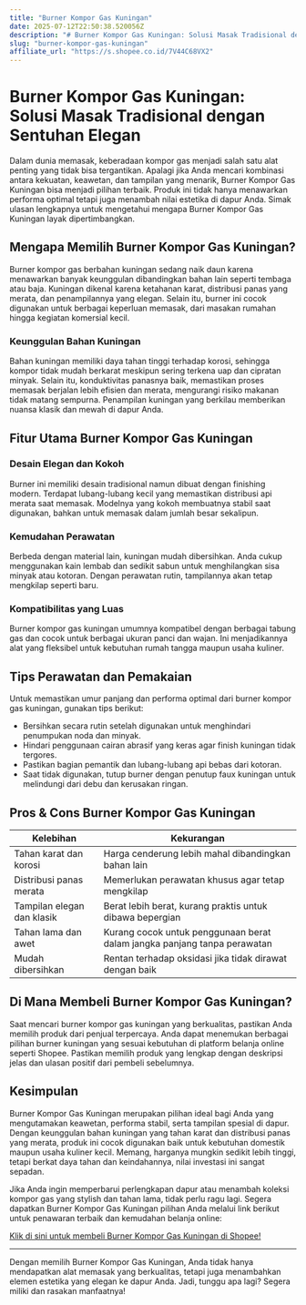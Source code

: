 ```yaml
---
title: "Burner Kompor Gas Kuningan"
date: 2025-07-12T22:50:38.520056Z
description: "# Burner Kompor Gas Kuningan: Solusi Masak Tradisional dengan Sentuhan Elegan..."
slug: "burner-kompor-gas-kuningan"
affiliate_url: "https://s.shopee.co.id/7V44C68VX2"
---
```

# Burner Kompor Gas Kuningan: Solusi Masak Tradisional dengan Sentuhan Elegan

Dalam dunia memasak, keberadaan kompor gas menjadi salah satu alat penting yang tidak bisa tergantikan. Apalagi jika Anda mencari kombinasi antara kekuatan, keawetan, dan tampilan yang menarik, Burner Kompor Gas Kuningan bisa menjadi pilihan terbaik. Produk ini tidak hanya menawarkan performa optimal tetapi juga menambah nilai estetika di dapur Anda. Simak ulasan lengkapnya untuk mengetahui mengapa Burner Kompor Gas Kuningan layak dipertimbangkan.

## Mengapa Memilih Burner Kompor Gas Kuningan?

Burner kompor gas berbahan kuningan sedang naik daun karena menawarkan banyak keunggulan dibandingkan bahan lain seperti tembaga atau baja. Kuningan dikenal karena ketahanan karat, distribusi panas yang merata, dan penampilannya yang elegan. Selain itu, burner ini cocok digunakan untuk berbagai keperluan memasak, dari masakan rumahan hingga kegiatan komersial kecil.

### Keunggulan Bahan Kuningan

Bahan kuningan memiliki daya tahan tinggi terhadap korosi, sehingga kompor tidak mudah berkarat meskipun sering terkena uap dan cipratan minyak. Selain itu, konduktivitas panasnya baik, memastikan proses memasak berjalan lebih efisien dan merata, mengurangi risiko makanan tidak matang sempurna. Penampilan kuningan yang berkilau memberikan nuansa klasik dan mewah di dapur Anda.

## Fitur Utama Burner Kompor Gas Kuningan

### Desain Elegan dan Kokoh

Burner ini memiliki desain tradisional namun dibuat dengan finishing modern. Terdapat lubang-lubang kecil yang memastikan distribusi api merata saat memasak. Modelnya yang kokoh membuatnya stabil saat digunakan, bahkan untuk memasak dalam jumlah besar sekalipun.

### Kemudahan Perawatan

Berbeda dengan material lain, kuningan mudah dibersihkan. Anda cukup menggunakan kain lembab dan sedikit sabun untuk menghilangkan sisa minyak atau kotoran. Dengan perawatan rutin, tampilannya akan tetap mengkilap seperti baru.

### Kompatibilitas yang Luas

Burner kompor gas kuningan umumnya kompatibel dengan berbagai tabung gas dan cocok untuk berbagai ukuran panci dan wajan. Ini menjadikannya alat yang fleksibel untuk kebutuhan rumah tangga maupun usaha kuliner.

## Tips Perawatan dan Pemakaian

Untuk memastikan umur panjang dan performa optimal dari burner kompor gas kuningan, gunakan tips berikut:

- Bersihkan secara rutin setelah digunakan untuk menghindari penumpukan noda dan minyak.
- Hindari penggunaan cairan abrasif yang keras agar finish kuningan tidak tergores.
- Pastikan bagian pemantik dan lubang-lubang api bebas dari kotoran.
- Saat tidak digunakan, tutup burner dengan penutup faux kuningan untuk melindungi dari debu dan kerusakan ringan.

## Pros & Cons Burner Kompor Gas Kuningan

| Kelebihan | Kekurangan |
|------------|--------------|
| Tahan karat dan korosi | Harga cenderung lebih mahal dibandingkan bahan lain |
| Distribusi panas merata | Memerlukan perawatan khusus agar tetap mengkilap |
| Tampilan elegan dan klasik | Berat lebih berat, kurang praktis untuk dibawa bepergian |
| Tahan lama dan awet | Kurang cocok untuk penggunaan berat dalam jangka panjang tanpa perawatan |
| Mudah dibersihkan | Rentan terhadap oksidasi jika tidak dirawat dengan baik |

## Di Mana Membeli Burner Kompor Gas Kuningan?

Saat mencari burner kompor gas kuningan yang berkualitas, pastikan Anda memilih produk dari penjual terpercaya. Anda dapat menemukan berbagai pilihan burner kuningan yang sesuai kebutuhan di platform belanja online seperti Shopee. Pastikan memilih produk yang lengkap dengan deskripsi jelas dan ulasan positif dari pembeli sebelumnya.

## Kesimpulan

Burner Kompor Gas Kuningan merupakan pilihan ideal bagi Anda yang mengutamakan keawetan, performa stabil, serta tampilan spesial di dapur. Dengan keunggulan bahan kuningan yang tahan karat dan distribusi panas yang merata, produk ini cocok digunakan baik untuk kebutuhan domestik maupun usaha kuliner kecil. Memang, harganya mungkin sedikit lebih tinggi, tetapi berkat daya tahan dan keindahannya, nilai investasi ini sangat sepadan.

Jika Anda ingin memperbarui perlengkapan dapur atau menambah koleksi kompor gas yang stylish dan tahan lama, tidak perlu ragu lagi. Segera dapatkan Burner Kompor Gas Kuningan pilihan Anda melalui link berikut untuk penawaran terbaik dan kemudahan belanja online:

[Klik di sini untuk membeli Burner Kompor Gas Kuningan di Shopee!](https://s.shopee.co.id/7V44C68VX2)

---

Dengan memilih Burner Kompor Gas Kuningan, Anda tidak hanya mendapatkan alat memasak yang berkualitas, tetapi juga menambahkan elemen estetika yang elegan ke dapur Anda. Jadi, tunggu apa lagi? Segera miliki dan rasakan manfaatnya!